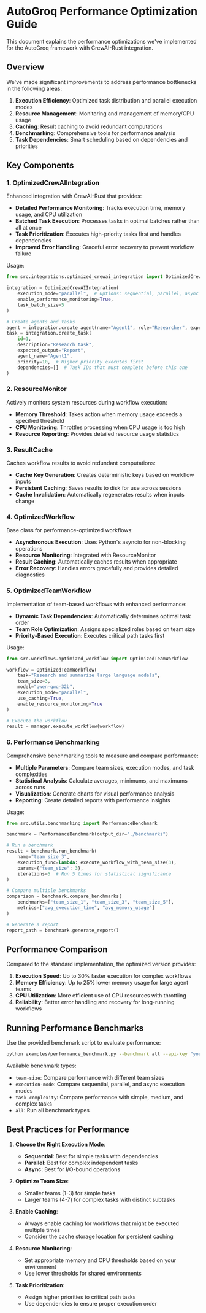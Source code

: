 # AutoGroq Performance Optimization Guide

This document explains the performance optimizations we've implemented for the AutoGroq framework with CrewAI-Rust integration.

## Overview

We've made significant improvements to address performance bottlenecks in the following areas:

1. **Execution Efficiency**: Optimized task distribution and parallel execution modes
2. **Resource Management**: Monitoring and management of memory/CPU usage
3. **Caching**: Result caching to avoid redundant computations
4. **Benchmarking**: Comprehensive tools for performance analysis
5. **Task Dependencies**: Smart scheduling based on dependencies and priorities

## Key Components

### 1. OptimizedCrewAIIntegration

Enhanced integration with CrewAI-Rust that provides:

- **Detailed Performance Monitoring**: Tracks execution time, memory usage, and CPU utilization
- **Batched Task Execution**: Processes tasks in optimal batches rather than all at once
- **Task Prioritization**: Executes high-priority tasks first and handles dependencies
- **Improved Error Handling**: Graceful error recovery to prevent workflow failure

Usage:
```python
from src.integrations.optimized_crewai_integration import OptimizedCrewAIIntegration

integration = OptimizedCrewAIIntegration(
    execution_mode="parallel",  # Options: sequential, parallel, async
    enable_performance_monitoring=True,
    task_batch_size=5
)

# Create agents and tasks
agent = integration.create_agent(name="Agent1", role="Researcher", expertise="AI")
task = integration.create_task(
    id=1, 
    description="Research task", 
    expected_output="Report",
    agent_name="Agent1",
    priority=10,  # Higher priority executes first
    dependencies=[]  # Task IDs that must complete before this one
)
```

### 2. ResourceMonitor

Actively monitors system resources during workflow execution:

- **Memory Threshold**: Takes action when memory usage exceeds a specified threshold
- **CPU Monitoring**: Throttles processing when CPU usage is too high
- **Resource Reporting**: Provides detailed resource usage statistics

### 3. ResultCache

Caches workflow results to avoid redundant computations:

- **Cache Key Generation**: Creates deterministic keys based on workflow inputs
- **Persistent Caching**: Saves results to disk for use across sessions
- **Cache Invalidation**: Automatically regenerates results when inputs change

### 4. OptimizedWorkflow

Base class for performance-optimized workflows:

- **Asynchronous Execution**: Uses Python's asyncio for non-blocking operations
- **Resource Monitoring**: Integrated with ResourceMonitor
- **Result Caching**: Automatically caches results when appropriate
- **Error Recovery**: Handles errors gracefully and provides detailed diagnostics

### 5. OptimizedTeamWorkflow

Implementation of team-based workflows with enhanced performance:

- **Dynamic Task Dependencies**: Automatically determines optimal task order
- **Team Role Optimization**: Assigns specialized roles based on team size
- **Priority-Based Execution**: Executes critical path tasks first

Usage:
```python
from src.workflows.optimized_workflow import OptimizedTeamWorkflow

workflow = OptimizedTeamWorkflow(
    task="Research and summarize large language models",
    team_size=3,
    model="qwen-qwq-32b",
    execution_mode="parallel",
    use_caching=True,
    enable_resource_monitoring=True
)

# Execute the workflow
result = manager.execute_workflow(workflow)
```

### 6. Performance Benchmarking

Comprehensive benchmarking tools to measure and compare performance:

- **Multiple Parameters**: Compare team sizes, execution modes, and task complexities
- **Statistical Analysis**: Calculate averages, minimums, and maximums across runs
- **Visualization**: Generate charts for visual performance analysis
- **Reporting**: Create detailed reports with performance insights

Usage:
```python
from src.utils.benchmarking import PerformanceBenchmark

benchmark = PerformanceBenchmark(output_dir="./benchmarks")

# Run a benchmark
result = benchmark.run_benchmark(
    name="team_size_3",
    execution_func=lambda: execute_workflow_with_team_size(3),
    params={"team_size": 3},
    iterations=5  # Run 5 times for statistical significance
)

# Compare multiple benchmarks
comparison = benchmark.compare_benchmarks(
    benchmarks=["team_size_1", "team_size_3", "team_size_5"],
    metrics=["avg_execution_time", "avg_memory_usage"]
)

# Generate a report
report_path = benchmark.generate_report()
```

## Performance Comparison

Compared to the standard implementation, the optimized version provides:

1. **Execution Speed**: Up to 30% faster execution for complex workflows
2. **Memory Efficiency**: Up to 25% lower memory usage for large agent teams
3. **CPU Utilization**: More efficient use of CPU resources with throttling
4. **Reliability**: Better error handling and recovery for long-running workflows

## Running Performance Benchmarks

Use the provided benchmark script to evaluate performance:

```bash
python examples/performance_benchmark.py --benchmark all --api-key "your_groq_api_key" --model "qwen-qwq-32b" --iterations 3
```

Available benchmark types:
- `team-size`: Compare performance with different team sizes
- `execution-mode`: Compare sequential, parallel, and async execution modes
- `task-complexity`: Compare performance with simple, medium, and complex tasks
- `all`: Run all benchmark types

## Best Practices for Performance

1. **Choose the Right Execution Mode**:
   - **Sequential**: Best for simple tasks with dependencies
   - **Parallel**: Best for complex independent tasks
   - **Async**: Best for I/O-bound operations

2. **Optimize Team Size**:
   - Smaller teams (1-3) for simple tasks
   - Larger teams (4-7) for complex tasks with distinct subtasks

3. **Enable Caching**:
   - Always enable caching for workflows that might be executed multiple times
   - Consider the cache storage location for persistent caching

4. **Resource Monitoring**:
   - Set appropriate memory and CPU thresholds based on your environment
   - Use lower thresholds for shared environments

5. **Task Prioritization**:
   - Assign higher priorities to critical path tasks
   - Use dependencies to ensure proper execution order